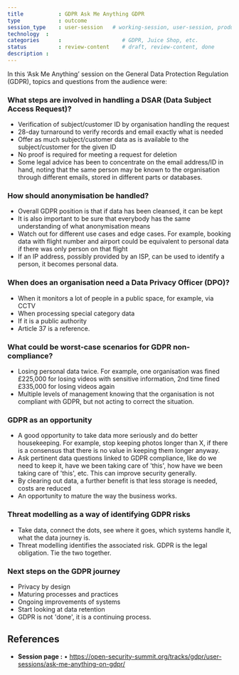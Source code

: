 ```yaml
---
title        	: GDPR Ask Me Anything GDPR
type         	: outcome
session_type 	: user-session   # working-session, user-session, product-session
technology	:
categories   	:                  	# GDPR, Juice Shop, etc.
status      	: review-content   	# draft, review-content, done
description	:
---
```



In this ‘Ask Me Anything’ session on the General Data Protection Regulation (GDPR), topics and questions from the audience were:

### What steps are involved in handling a DSAR (Data Subject Access Request)?

- Verification of subject/customer ID by organisation handling the request
- 28-day turnaround to verify records and email exactly what is needed
- Offer as much subject/customer data as is available to the subject/customer for the given ID
- No proof is required for meeting a request for deletion
- Some legal advice has been to concentrate on the email address/ID in hand, noting that the same person may be known to the organisation through different emails, stored in different parts or databases.

### How should anonymisation be handled?

- Overall GDPR position is that if data has been cleansed, it can be kept
- It is also important to be sure that everybody has the same understanding of what anonymisation means
- Watch out for different use cases and edge cases. For example, booking data with flight number and airport could be equivalent to personal data if there was only person on that flight
- If an IP address, possibly provided by an ISP, can be used to identify a person, it becomes personal data.

### When does an organisation need a Data Privacy Officer (DPO)?

- When it monitors a lot of people in a public space, for example, via CCTV
- When processing special category data
- If it is a public authority
- Article 37 is a reference.

### What could be worst-case scenarios for GDPR non-compliance?

- Losing personal data twice. For example, one organisation was fined £225,000 for losing videos with sensitive information, 2nd time fined £335,000 for losing videos again
- Multiple levels of management knowing that the organisation is not compliant with GDPR, but not acting to correct the situation.

### GDPR as an opportunity

- A good opportunity to take data more seriously and do better housekeeping. For example, stop keeping photos longer than X, if there is a consensus that there is no value in keeping them longer anyway.
- Ask pertinent data questions linked to GDPR compliance, like do we need to keep it, have we been taking care of 'this', how have we been taking care of 'this', etc. This can improve security generally.
- By clearing out data, a further benefit is that less storage is needed, costs are reduced
- An opportunity to mature the way the business works.

### Threat modelling as a way of identifying GDPR risks

- Take data, connect the dots, see where it goes, which systems handle it, what the data journey is.
- Threat modelling identifies the associated risk. GDPR is the legal obligation. Tie the two together.

### Next steps on the GDPR journey

- Privacy by design
- Maturing processes and practices
- Ongoing improvements of systems
- Start looking at data retention
- GDPR is not 'done', it is a continuing process.

## References
- **Session page :** •	https://open-security-summit.org/tracks/gdpr/user-sessions/ask-me-anything-on-gdpr/

